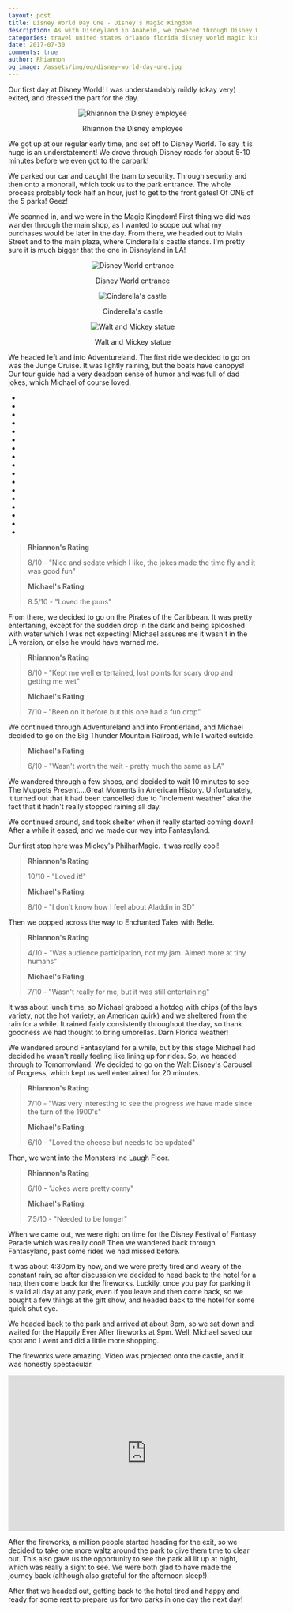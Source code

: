 ```yaml
---
layout: post
title: Disney World Day One - Disney's Magic Kingdom
description: As with Disneyland in Anaheim, we powered through Disney World pretty quickly, leaving us time to duck back to our hotel for a nap before returning for the evening's fireworks.
categories: travel united states orlando florida disney world magic kingdom
date: 2017-07-30
comments: true
author: Rhiannon
og_image: /assets/img/og/disney-world-day-one.jpg
---
```

Our first day at Disney World! I was understandably mildly (okay very) exited, and dressed the part for the day.

<div style="margin-bottom: 10px; text-align: center;">
    <img src="/assets/img/blog/IMG_0781.jpg" alt="Rhiannon the Disney employee">
    <p>Rhiannon the Disney employee</p>
</div>

We got up at our regular early time, and set off to Disney World. To say it is huge is an understatement! We drove through Disney roads for about 5-10 minutes before we even got to the carpark!

We parked our car and caught the tram to security. Through security and then onto a monorail, which took us to the park entrance. The whole process probably took half an hour, just to get to the front gates! Of ONE of the 5 parks! Geez!

We scanned in, and we were in the Magic Kingdom! First thing we did was wander through the main shop, as I wanted to scope out what my purchases would be later in the day. From there, we headed out to Main Street and to the main plaza, where Cinderella's castle stands. I'm pretty sure it is much bigger that the one in Disneyland in LA!

<div style="margin-bottom: 10px; text-align: center;">
    <img src="/assets/img/blog/IMG_0776.jpg" alt="Disney World entrance">
    <p>Disney World entrance</p>
</div>

<div style="margin-bottom: 10px; text-align: center;">
    <img src="/assets/img/blog/IMG_0783.jpg" alt="Cinderella's castle">
    <p>Cinderella's castle</p>
</div>

<div style="margin-bottom: 10px; text-align: center;">
    <img src="/assets/img/blog/IMG_5939.jpg" alt="Walt and Mickey statue">
    <p>Walt and Mickey statue</p>
</div>

We headed left and into Adventureland. The first ride we decided to go on was the Junge Cruise. It was lightly raining, but the boats have canopys! Our tour guide had a very deadpan sense of humor and was full of dad jokes, which Michael of course loved.

<div class="flickerplate" style="margin-bottom: 10px;">
    <ul>
        <li data-background="/assets/img/blog/IMG_5826.jpg"></li>
        <li data-background="/assets/img/blog/IMG_5827.jpg"></li>
        <li data-background="/assets/img/blog/IMG_5828.jpg"></li>
        <li data-background="/assets/img/blog/IMG_5830.jpg"></li>
        <li data-background="/assets/img/blog/IMG_5839.jpg"></li>
        <li data-background="/assets/img/blog/IMG_5842.jpg"></li>
        <li data-background="/assets/img/blog/IMG_5846.jpg"></li>
        <li data-background="/assets/img/blog/IMG_5851.jpg"></li>
        <li data-background="/assets/img/blog/IMG_5856.jpg"></li>
        <li data-background="/assets/img/blog/IMG_5859.jpg"></li>
        <li data-background="/assets/img/blog/IMG_5860.jpg"></li>
        <li data-background="/assets/img/blog/IMG_5863.jpg"></li>
        <li data-background="/assets/img/blog/IMG_5867.jpg"></li>
        <li data-background="/assets/img/blog/IMG_5870.jpg"></li>
        <li data-background="/assets/img/blog/IMG_5873.jpg"></li>
        <li data-background="/assets/img/blog/IMG_5880.jpg"></li>
        <li data-background="/assets/img/blog/IMG_5885.jpg"></li>
    </ul>
</div>

> **Rhiannon's Rating**
>
> 8/10 - "Nice and sedate which I like, the jokes made the time fly and it was good fun"
>
> **Michael's Rating**
>
> 8.5/10 - "Loved the puns"

From there, we decided to go on the Pirates of the Caribbean. It was pretty entertaning, except for the sudden drop in the dark and being splooshed with water which I was not expecting! Michael assures me it wasn't in the LA version, or else he would have warned me.

> **Rhiannon's Rating**
>
> 8/10 - "Kept me well entertained, lost points for scary drop and getting me wet"
>
> **Michael's Rating**
>
> 7/10 - "Been on it before but this one had a fun drop"

We continued through Adventureland and into Frontierland, and Michael decided to go on the Big Thunder Mountain Railroad, while I waited outside.

> **Michael's Rating**
>
> 6/10 - "Wasn't worth the wait - pretty much the same as LA"

We wandered through a few shops, and decided to wait 10 minutes to see The Muppets Present....Great Moments in American History. Unfortunately, it turned out that it had been cancelled due to "inclement weather" aka the fact that it hadn't really stopped raining all day.

We continued around, and took shelter when it really started coming down! After a while it eased, and we made our way into Fantasyland.

Our first stop here was Mickey's PhilharMagic. It was really cool!

> **Rhiannon's Rating**
>
> 10/10 - "Loved it!"
>
> **Michael's Rating**
>
> 8/10 - "I don't know how I feel about Aladdin in 3D"

Then we popped across the way to Enchanted Tales with Belle.

> **Rhiannon's Rating**
>
> 4/10 - "Was audience participation, not my jam. Aimed more at tiny humans"
>
> **Michael's Rating**
>
> 7/10 - "Wasn't really for me, but it was still entertaining"

It was about lunch time, so Michael grabbed a hotdog with chips (of the lays variety, not the hot variety, an American quirk) and we sheltered from the rain for a while. It rained fairly consistently throughout the day, so thank goodness we had thought to bring umbrellas. Darn Florida weather!

We wandered around Fantasyland for a while, but by this stage Michael had decided he wasn't really feeling like lining up for rides. So, we headed through to Tomorrowland.
We decided to go on the Walt Disney's Carousel of Progress, which kept us well entertained for 20 minutes.

> **Rhiannon's Rating**
>
> 7/10 - "Was very interesting to see the progress we have made since the turn of the 1900's"
>
> **Michael's Rating**
>
> 6/10 - "Loved the cheese but needs to be updated"

Then, we went into the Monsters Inc Laugh Floor.

> **Rhiannon's Rating**
>
> 6/10 - "Jokes were pretty corny"
>
> **Michael's Rating**
>
> 7.5/10 - "Needed to be longer"

When we came out, we were right on time for the Disney Festival of Fantasy Parade which was really cool! Then we wandered back through Fantasyland, past some rides we had missed before.

It was about 4:30pm by now, and we were pretty tired and weary of the constant rain, so after discussion we decided to head back to the hotel for a nap, then come back for the fireworks. Luckily, once you pay for parking it is valid all day at any park, even if you leave and then come back, so we bought a few things at the gift show, and headed back to the hotel for some quick shut eye.

We headed back to the park and arrived at about 8pm, so we sat down and waited for the Happily Ever After fireworks at 9pm. Well, Michael saved our spot and I went and did a little more shopping.

The fireworks were amazing. Video was projected onto the castle, and it was honestly spectacular.

<div class="embed-container">
    <iframe src="https://www.facebook.com/plugins/video.php?href=https%3A%2F%2Fwww.facebook.com%2Fmichaeldyrynda%2Fvideos%2F10154827569534849%2F&show_text=0&width=560" width="560" height="315" style="border:none;overflow:hidden; margin: 0 auto;" scrolling="no" frameborder="0" allowTransparency="true" allowFullScreen="true"></iframe>
</div>

After the fireworks, a million people started heading for the exit, so we decided to take one more waltz around the park to give them time to clear out. This also gave us the opportunity to see the park all lit up at night, which was really a sight to see. We were both glad to have made the journey back (although also grateful for the afternoon sleep!).

After that we headed out, getting back to the hotel tired and happy and ready for some rest to prepare us for two parks in one day the next day!
